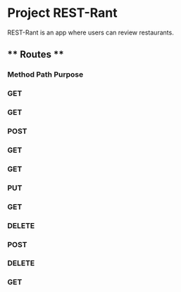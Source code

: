 # Project REST-Rant

REST-Rant is an app where users can review restaurants.


## ** Routes **

### **Method**  **Path**  **Purpose**
### GET 
### GET
### POST
### GET 
### GET
### PUT
### GET 
### DELETE
### POST
### DELETE
### GET
